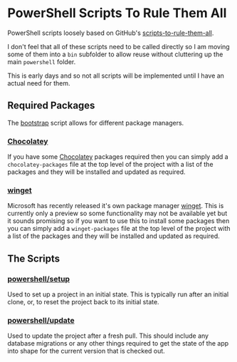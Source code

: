 # PowerShell Scripts To Rule Them All

PowerShell scripts loosely based on GitHub's [scripts-to-rule-them-all](https://github.com/github/scripts-to-rule-them-all).

I don't feel that all of these scripts need to be called directly so I am moving some of them into a
`bin` subfolder to allow reuse without cluttering up the main `powershell` folder.

This is early days and so not all scripts will be implemented until I have an actual need for them.

## Required Packages

The [bootstrap](powershell/bin/bootstrap.ps1) script allows for different package managers.

### [Chocolatey](https://chocolatey.org/)

If you have some [Chocolatey](https://chocolatey.org/) packages required then you can simply add a `chocolatey-packages` file at the top level of the project with a list of the packages and they will be installed and updated as required.

### [winget](https://github.com/microsoft/winget-cli)

Microsoft has recently released it's own package manager [winget](https://github.com/microsoft/winget-cli).
This is currently only a preview so some functionality may not be available yet but it sounds promising so if you want to use this to install some packages then you can simply add a `winget-packages` file at the top level of the project with a list of the packages and they will be installed and updated as required.

## The Scripts

### [powershell/setup](powershell/setup.ps1)

Used to set up a project in an initial state.
This is typically run after an initial clone, or, to reset the project back to its initial state.

### [powershell/update](powershell/update.ps1)

Used to update the project after a fresh pull.
This should include any database migrations or any other things required to get the
state of the app into shape for the current version that is checked out.
